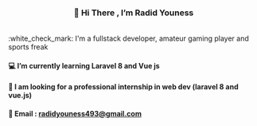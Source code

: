 <h3 align="center">  👋 Hi There , I’m Radid Youness  </h3>
       <br>      
:white_check_mark: I'm a fullstack developer, amateur gaming player and sports freak

 #### :computer:  I’m currently learning Laravel 8 and Vue js 
 #### :pushpin: I am looking for a professional internship in web dev (laravel 8 and vue.js)
 
 #### :e-mail: Email  : radidyouness493@gmail.com
